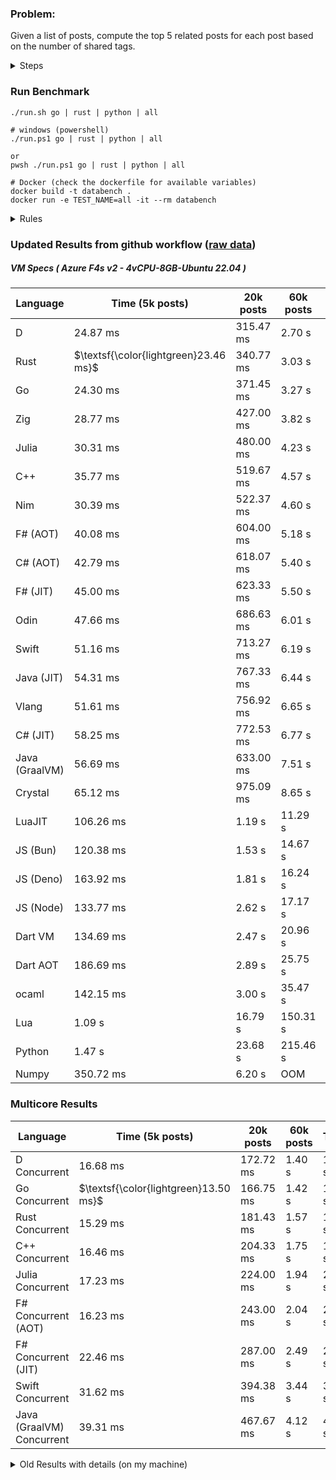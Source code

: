 ### Problem:

Given a list of posts, compute the top 5 related posts for each post based on the number of shared tags.

<details>
<summary> Steps </summary>

-   Read the posts JSON file.
-   Iterate over the posts and populate a map containing: `tag -> List<int>`, with the int representing the post index of each post with that tag.
-   Iterate over the posts and for each post:
    -   Create a map: `PostIndex -> int` to track the number of shared tags
    -   For each tag, Iterate over the posts that have that tag
    -   For each post, increment the shared tag count in the map.
-   Sort the related posts by the number of shared tags.
-   Write the top 5 related posts for each post to a new JSON file.
</details>

### Run Benchmark

```
./run.sh go | rust | python | all

# windows (powershell)
./run.ps1 go | rust | python | all

or
pwsh ./run.ps1 go | rust | python | all

# Docker (check the dockerfile for available variables)
docker build -t databench .
docker run -e TEST_NAME=all -it --rm databench
```

<details>
<summary> Rules </summary>

<h3>No:</h3>

-   FFI (including assembly inlining)
-   Unsafe code blocks
-   Custom benchmarking
-   Disabling runtime checks (bounds etc)
-   Specific hardware targeting
-   SIMD for single threaded solutions
-   Hardcoding number of posts
-   Lazy evaluation (Unless results are computed at runtime and timed)
-   Computation Caching

<h3>Must:</h3>

-   Support up to 100,000 posts
-   Support UTF8 strings
-   Parse json at runtime
-   Support up to 100 tags
-   Use a stable release of the compiler/runtime
-   Represent tags as strings
-   Be production ready
-   Use general purpose datastructures (not tailored for this benchmark)
-   Use less than 8GB of memory
</details>

### Updated Results from github workflow ([raw data](https://github.com/jinyus/related_post_gen/blob/main/raw_results.md))

##### VM Specs ( Azure F4s v2 - 4vCPU-8GB-Ubuntu 22.04 )

| Language       | Time (5k posts)                       | 20k posts | 60k posts | Total    |
| -------------- | ------------------------------------- | --------- | --------- | -------- |
| D              | 24.87 ms                              | 315.47 ms | 2.70 s    | 3.04 s   |
| Rust           | $\textsf{\color{lightgreen}23.46 ms}$ | 340.77 ms | 3.03 s    | 3.40 s   |
| Go             | 24.30 ms                              | 371.45 ms | 3.27 s    | 3.66 s   |
| Zig            | 28.77 ms                              | 427.00 ms | 3.82 s    | 4.27 s   |
| Julia          | 30.31 ms                              | 480.00 ms | 4.23 s    | 4.74 s   |
| C++            | 35.77 ms                              | 519.67 ms | 4.57 s    | 5.12 s   |
| Nim            | 30.39 ms                              | 522.37 ms | 4.60 s    | 5.16 s   |
| F# (AOT)       | 40.08 ms                              | 604.00 ms | 5.18 s    | 5.83 s   |
| C# (AOT)       | 42.79 ms                              | 618.07 ms | 5.40 s    | 6.06 s   |
| F# (JIT)       | 45.00 ms                              | 623.33 ms | 5.50 s    | 6.17 s   |
| Odin           | 47.66 ms                              | 686.63 ms | 6.01 s    | 6.74 s   |
| Swift          | 51.16 ms                              | 713.27 ms | 6.19 s    | 6.96 s   |
| Java (JIT)     | 54.31 ms                              | 767.33 ms | 6.44 s    | 7.26 s   |
| Vlang          | 51.61 ms                              | 756.92 ms | 6.65 s    | 7.46 s   |
| C# (JIT)       | 58.25 ms                              | 772.53 ms | 6.77 s    | 7.60 s   |
| Java (GraalVM) | 56.69 ms                              | 633.00 ms | 7.51 s    | 8.20 s   |
| Crystal        | 65.12 ms                              | 975.09 ms | 8.65 s    | 9.69 s   |
| LuaJIT         | 106.26 ms                             | 1.19 s    | 11.29 s   | 12.58 s  |
| JS (Bun)       | 120.38 ms                             | 1.53 s    | 14.67 s   | 16.32 s  |
| JS (Deno)      | 163.92 ms                             | 1.81 s    | 16.24 s   | 18.21 s  |
| JS (Node)      | 133.77 ms                             | 2.62 s    | 17.17 s   | 19.92 s  |
| Dart VM        | 134.69 ms                             | 2.47 s    | 20.96 s   | 23.56 s  |
| Dart AOT       | 186.69 ms                             | 2.89 s    | 25.75 s   | 28.82 s  |
| ocaml          | 142.15 ms                             | 3.00 s    | 35.47 s   | 38.61 s  |
| Lua            | 1.09 s                                | 16.79 s   | 150.31 s  | 168.20 s |
| Python         | 1.47 s                                | 23.68 s   | 215.46 s  | 240.60 s |
| Numpy          | 350.72 ms                             | 6.20 s    | OOM       | N/A      |

### Multicore Results

| Language                  | Time (5k posts)                       | 20k posts | 60k posts | Total  |
| ------------------------- | ------------------------------------- | --------- | --------- | ------ |
| D Concurrent              | 16.68 ms                              | 172.72 ms | 1.40 s    | 1.59 s |
| Go Concurrent             | $\textsf{\color{lightgreen}13.50 ms}$ | 166.75 ms | 1.42 s    | 1.60 s |
| Rust Concurrent           | 15.29 ms                              | 181.43 ms | 1.57 s    | 1.77 s |
| C++ Concurrent            | 16.46 ms                              | 204.33 ms | 1.75 s    | 1.97 s |
| Julia Concurrent          | 17.23 ms                              | 224.00 ms | 1.94 s    | 2.18 s |
| F# Concurrent (AOT)       | 16.23 ms                              | 243.00 ms | 2.04 s    | 2.30 s |
| F# Concurrent (JIT)       | 22.46 ms                              | 287.00 ms | 2.49 s    | 2.80 s |
| Swift Concurrent          | 31.62 ms                              | 394.38 ms | 3.44 s    | 3.86 s |
| Java (GraalVM) Concurrent | 39.31 ms                              | 467.67 ms | 4.12 s    | 4.63 s |

<details>
<summary> Old Results with details (on my machine) </summary>

| Language   | Processing Time | Total (+ I/O) | Details                                                                                                                                                                                                                                                                                         |
| ---------- | --------------- | ------------- | ----------------------------------------------------------------------------------------------------------------------------------------------------------------------------------------------------------------------------------------------------------------------------------------------- |
| Rust       | -               | 4.5s          | Initial                                                                                                                                                                                                                                                                                         |
| Rust v2    | -               | 2.60s         | Replace std HashMap with fxHashMap by [phazer99](https://www.reddit.com/r/rust/comments/16plgok/comment/k1rtr4x/?utm_source=share&utm_medium=web2x&context=3)                                                                                                                                   |
| Rust v3    | -               | 1.28s         | Preallocate and reuse map and unstable sort by [vdrmn](https://www.reddit.com/r/rust/comments/16plgok/comment/k1rzo7g/?utm_source=share&utm_medium=web2x&context=3) and [Darksonn](https://www.reddit.com/r/rust/comments/16plgok/comment/k1rzwdx/?utm_source=share&utm_medium=web2x&context=3) |
| Rust v4    | -               | 0.13s         | Use Post index as key instead of Pointer and Binary Heap by [RB5009](https://www.reddit.com/r/rust/comments/16plgok/comment/k1s5ea0/?utm_source=share&utm_medium=web2x&context=3)                                                                                                               |
| Rust v5    | 38ms            | 52ms          | Rm hashing from loop and use vec[count] instead of map[index]count by RB5009                                                                                                                                                                                                                    |
| Rust v6    | 23ms            | 36ms          | Optimized Binary Heap Ops by [scottlamb](https://github.com/jinyus/related_post_gen/pull/12)                                                                                                                                                                                                    |
| Rust Rayon | 9ms             | 22ms          | Parallelize by [masmullin2000](https://github.com/jinyus/related_post_gen/pull/4)                                                                                                                                                                                                               |
| Rust Rayon | 8ms             | 22ms          | Remove comparison out of hot loop                                                                                                                                                                                                                                                               |
| ⠀          | ⠀               | ⠀             | ⠀                                                                                                                                                                                                                                                                                               |
| Go         | -               | 1.5s          | Initial                                                                                                                                                                                                                                                                                         |
| Go v2      | -               | 80ms          | Add rust optimizations                                                                                                                                                                                                                                                                          |
| Go v3      | 56ms            | 70ms          | Use goccy/go-json                                                                                                                                                                                                                                                                               |
| Go v3      | 34ms            | 55ms          | Use generic binaryheap by [DrBlury](https://github.com/jinyus/related_post_gen/pull/7)                                                                                                                                                                                                          |
| Go v4      | 26ms            | 50ms          | Replace binary heap with custom priority queue                                                                                                                                                                                                                                                  |
| Go v5      | 20ms            | 43ms          | Remove comparison out of hot loop                                                                                                                                                                                                                                                               |
| Go Con     | 10ms            | 33ms          | Go concurrency by [tirprox](https://github.com/jinyus/related_post_gen/pull/17) and [DrBlury](https://github.com/jinyus/related_post_gen/pull/8)                                                                                                                                                |
| Go Con v2  | 5ms             | 29ms          | Use arena, use waitgroup, rm binheap by [DrBlury](https://github.com/jinyus/related_post_gen/pull/20)                                                                                                                                                                                           |
| ⠀          | ⠀               | ⠀             | ⠀                                                                                                                                                                                                                                                                                               |
| Python     | -               | 7.81s         | Initial                                                                                                                                                                                                                                                                                         |
| Python v2  | 1.35s           | 1.53s         | Add rust optimizations by [dave-andersen](https://github.com/jinyus/related_post_gen/pull/10)                                                                                                                                                                                                   |
| Numpy      | 0.57s           | 0.85s         | Numpy implementation by [Copper280z](https://github.com/jinyus/related_post_gen/pull/11)                                                                                                                                                                                                        |
| ⠀          | ⠀               | ⠀             | ⠀                                                                                                                                                                                                                                                                                               |
| Crystal    | 50ms            | 96ms          | Inital w/ previous optimizations                                                                                                                                                                                                                                                                |
| Crystal v2 | 33ms            | 72ms          | Replace binary heap with custom priority queue                                                                                                                                                                                                                                                  |
| ⠀          | ⠀               | ⠀             | ⠀                                                                                                                                                                                                                                                                                               |
| Odin       | 110ms           | 397ms         | Ported from golang code                                                                                                                                                                                                                                                                         |
| Odin v2    | 104ms           | 404ms         | Remove comparison out of hot loop                                                                                                                                                                                                                                                               |
| ⠀          | ⠀               | ⠀             | ⠀                                                                                                                                                                                                                                                                                               |
| Dart VM    | 125ms           | 530ms         | Ported from golang code                                                                                                                                                                                                                                                                         |
| Dart bin   | 274ms           | 360ms         | Compiled executable                                                                                                                                                                                                                                                                             |
| ⠀          | ⠀               | ⠀             | ⠀                                                                                                                                                                                                                                                                                               |
| Vlang      | 339ms           | 560ms         | Ported from golang code                                                                                                                                                                                                                                                                         |
| ⠀          | ⠀               | ⠀             | ⠀                                                                                                                                                                                                                                                                                               |
| Zig        | 80ms            | 110ms         | Provided by [akhildevelops](https://github.com/jinyus/related_post_gen/pull/30)                                                                                                                                                                                                                 |

</details>
